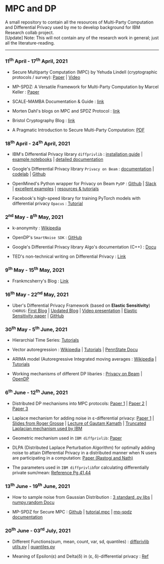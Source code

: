 # MPC and DP
A small repository to contain all the resources of Multi-Party Computation and Differential Privacy used by me to develop background for IBM Research collab project. \
[Update] Note: This will not contain any of the research work in general; just all the literature-reading.

----------------------------------------------------------------------------------------------------------------------------------


### 11<sup>th</sup> April - 17<sup>th</sup> April, 2021

* Secure Multiparty Computation (MPC) by Yehuda Lindell (cryptographic protocols / survey): [Paper](https://eprint.iacr.org/2020/300.pdf) |
                                                                                            [Video](https://youtu.be/Li2QJ8yImoY)

* MP-SPDZ: A Versatile Framework for Multi-Party Computation by Marcel Keller : [Paper](https://eprint.iacr.org/2020/521.pdf)

* SCALE-MAMBA Documentation & Guide : [link](https://homes.esat.kuleuven.be/~nsmart/SCALE/)
                                                                                            
* Morten Dahl's blogs on MPC and SPDZ Protocol : [link](https://mortendahl.github.io/2017/09/10/the-spdz-protocol-part2/)

* Bristol Cryptography Blog : [link](https://bristolcrypto.blogspot.com/2016/10/what-is-spdz-part-1-mpc-circuit.html)

* A Pragmatic Introduction to Secure Multi-Party Computation: [PDF](https://securecomputation.org/docs/pragmaticmpc.pdf)


### 18<sup>th</sup> April - 24<sup>th</sup> April, 2021

* IBM's Differential Privacy library `diffprivlib` : [installation guide](https://github.com/IBM/differential-privacy-library) | 
                                                     [example notebooks](https://github.com/IBM/differential-privacy-library/tree/main/notebooks) | 
                                                     [detailed documentation](https://diffprivlib.readthedocs.io/en/latest/)
                                                     
* Google's Differential Privacy library `Privacy on Beam` : [documentation](https://opensource.googleblog.com/2020/06/expanding-our-differential-privacy.html) | 
                                                     [codelab](https://codelabs.developers.google.com/codelabs/privacy-on-beam/#0) |
                                                     [Github](https://github.com/google/differential-privacy)

* OpenMined's Python wrapper for Privacy on Beam `PyDP` : [Github](https://github.com/OpenMined/PyDP) | 
                                                          [Slack](https://openmined.slack.com/join/shared_invite/zt-p8y1423n-SYC4uwI2yUHj4gSlHbslAw#/) |
                                                          [excellent examples](https://github.com/OpenMined/PyDP/tree/dev/examples) | 
                                                          [resources & tutorials](https://github.com/OpenMined/PyDP/blob/dev/resources.md)
                                                          
* Facebook's high-speed library for training PyTorch models with differential privacy `Opacus` : [Tutorial](https://opacus.ai/tutorials/)


### 2<sup>nd</sup> May - 8<sup>th</sup> May, 2021

* k-anonymity : [Wikipedia](https://en.wikipedia.org/wiki/K-anonymity)

* OpenDP's `SmartNoise SDK` : [GitHub](https://github.com/opendp/smartnoise-sdk)

* Google's Differential Privacy library Algo's documentation (C++) : [Docu](https://github.com/google/differential-privacy/tree/main/cc/docs)

* TED's non-technical writing on Differential Privacy : [Link](https://desfontain.es/privacy/differential-privacy-awesomeness.html)


### 9<sup>th</sup> May - 15<sup>th</sup> May, 2021

*  Frankmcsherry's Blog  : [Link](https://github.com/frankmcsherry/blog/blob/master/posts/2016-02-06.md)


### 16<sup>th</sup> May - 22<sup>nd</sup> May, 2021

*  Uber's Differential Privacy Framework (based on **Elastic Sensitivity**) `CHORUS`: [First Blog](https://medium.com/uber-security-privacy/differential-privacy-open-source-7892c82c42b6) | 
                                                          [Updated Blog](https://medium.com/uber-security-privacy/uber-open-source-differential-privacy-57f31e85c57a) |
                                                          [Video presentation](https://www.usenix.org/conference/enigma2018/presentation/ensigns) | 
                                                          [Elastic Sensitivity paper](https://arxiv.org/pdf/1706.09479.pdf) | 
                                                          [GitHub](https://github.com/uber-archive/sql-differential-privacy)
                                                          
                                                          
### 30<sup>th</sup> May - 5<sup>th</sup> June, 2021

*  Hierarchial Time Series: [Tutorials](https://medium.com/opex-analytics/hierarchical-time-series-101-734a3da15426)

*  Vector autoregression : [Wikipedia](https://en.wikipedia.org/wiki/Vector_autoregression) | 
                           [Tutorials](https://otexts.com/fpp2/VAR.html) | 
                           [PennState Docu](https://online.stat.psu.edu/stat510/lesson/11/11.2)

* ARIMA model (Autoregressive Integrated moving averages : [Wikipedia](https://en.wikipedia.org/wiki/Autoregressive_integrated_moving_average) | 
                                                           [Tutorials](https://otexts.com/fpp2/non-seasonal-arima.html)
                                                           

* Working mechanisms of different DP libaries : [Privacy on Beam](https://github.com/google/differential-privacy/blob/main/cc/docs/algorithms/bounded-sum.md) | 
                                                [OpenDP](https://github.com/opendp/smartnoise-samples/blob/master/analysis/basic_data_analysis.ipynb)


### 6<sup>th</sup> June - 12<sup>th</sup> June, 2021

*  Distributed DP mechanisms into MPC protocols: [Paper 1](https://www.usenix.org/system/files/sec20-bohler.pdf) | 
                                                 [Paper 2](http://elaineshi.com/docs/ndss2011.pdf) | 
                                                 [Paper 3](https://www.researchgate.net/profile/Vibhor-Rastogi/publication/221213330_Differentially_private_aggregation_of_distributed_time-series_with_transformation_and_encryption/links/54f562f50cf2ba615065cdb1/Differentially-private-aggregation-of-distributed-time-series-with-transformation-and-encryption.pdf)
                                                 
*  Laplace mechanism for adding noise in ε-differential privacy: [Paper 1](https://privacytools.seas.harvard.edu/files/privacytools/files/the_algorithmic_foundations_of_differential_privacy_0.pdf) | 
                                                 [Slides from Roger Grosse](https://www.cs.toronto.edu/~rgrosse/courses/csc2515_2019/slides/lec11-slides.pdf) | 
                                                 [Lecture of Gautam Kamath](https://www.youtube.com/watch?v=IGQe9BN1TZs) | 
                                                 [Truncated Laplacian mechanism used by IBM](https://arxiv.org/pdf/1810.00877v1.pdf)

*  Geometric mechanism used in `IBM diffprivlib`: [Paper](https://arxiv.org/pdf/0811.2841.pdf)

*  DLPA (Distributed Laplace Perturbation Algorithm) for optimally adding noise to attain Differential Privacy in a distributed manner when N users are participating in a computation: [Paper (Rastogi and Nath)](https://www.researchgate.net/profile/Vibhor-Rastogi/publication/221213330_Differentially_private_aggregation_of_distributed_time-series_with_transformation_and_encryption/links/54f562f50cf2ba615065cdb1/Differentially-private-aggregation-of-distributed-time-series-with-transformation-and-encryption.pdf)

*  The parameters used in `IBM diffprivlib`for calculating differentially private sum/mean: [Reference Pg 41,44](https://diffprivlib.readthedocs.io/_/downloads/en/latest/pdf/)


### 13<sup>th</sup> June - 19<sup>th</sup> June, 2021

*  How to sample noise from Gaussian Distribution : [3 standard .py libs](https://fanbuduke17.github.io/2020-08-27-How-to-Sample-from-Distributions-in-Python/) |
                                                     [numpy.random Docu](https://numpy.org/doc/stable/reference/random/generated/numpy.random.normal.html)

* MP-SPDZ for Secure MPC : [Github](https://github.com/data61/MP-SPDZ) | 
                           [tutorial.mpc](https://github.com/data61/MP-SPDZ/blob/master/Programs/Source/tutorial.mpc) | 
                           [mp-spdz documentation](https://mp-spdz.readthedocs.io/en/latest/Compiler.html#module-Compiler.types)
                           
                          
### 20<sup>th</sup> June - 03<sup>rd</sup> July, 2021

*  Different Functions(sum, mean, count, var, sd, quantiles) : [diffprivlib utils.py](https://github.com/IBM/differential-privacy-library/blob/4d48efb6d6086c57d1b813b76b2755c87735d5d8/diffprivlib/tools/utils.py) |
                                                     [quantiles.py](https://github.com/IBM/differential-privacy-library/blob/4d48efb6d6086c57d1b813b76b2755c87735d5d8/diffprivlib/tools/quantiles.py)

* Meaning of Epsilon(ε) and Delta(δ) in (ε, δ)-differential privacy : [Ref](https://medium.com/@shaistha24/differential-privacy-definition-bbd638106242)
